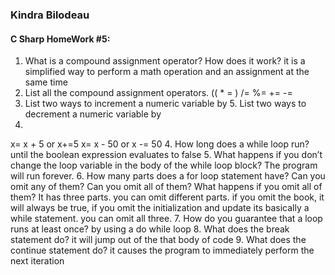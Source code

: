 ### Kindra Bilodeau

#### C Sharp HomeWork #5:



1. What is a compound assignment operator? How does it work?
it is a simplified way to perform a math operation and an assignment at the same time
2. List all the compound assignment operators.
(( * = ) /=  %= += -=
3. List two ways to increment a numeric variable by 5. List two ways to decrement a numeric variable by
50.
x= x + 5 or x+=5 x= x - 50 or x -= 50
4. How long does a while loop run?
until the boolean expression evaluates to false
5. What happens if you don’t change the loop variable in the body of the while loop block?
The program will run forever.
6. How many parts does a for loop statement have? Can you omit any of them? Can you omit all of
them? What happens if you omit all of them?
It has three parts. you can omit different parts. if you omit the book, it will always be true, if you omit the initialization and update its basically a while statement. you can omit all three.
7. How do you guarantee that a loop runs at least once?
by using a do while loop
8. What does the break statement do?
it will jump out of the that body of code
9. What does the continue statement do?
it causes the program to immediately perform the next iteration
